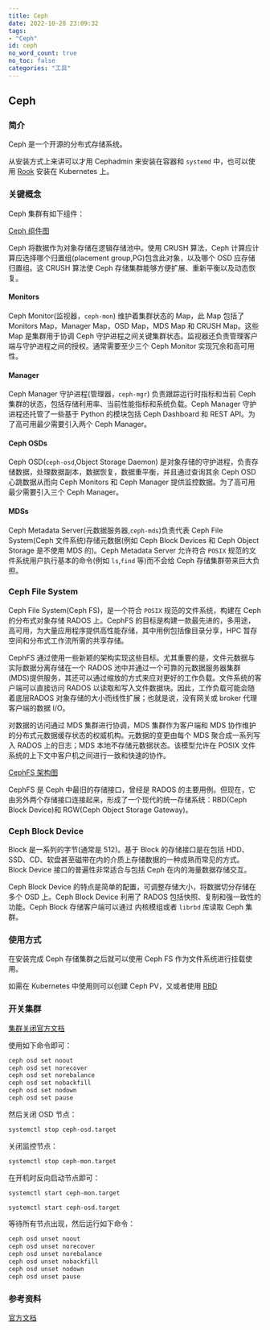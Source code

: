 ```yaml
---
title: Ceph
date: 2022-10-28 23:09:32
tags:
- "Ceph"
id: ceph
no_word_count: true
no_toc: false
categories: "工具"
---
```


## Ceph

### 简介

Ceph 是一个开源的分布式存储系统。

从安装方式上来讲可以才用 Cephadmin 来安装在容器和 `systemd` 中，也可以使用 [Rook](https://rook.io/) 安装在 Kubernetes 上。

### 关键概念

Ceph 集群有如下组件：

[Ceph 组件图](https://docs.ceph.com/en/latest/_images/ditaa-a05e8639fc0d9031e9903a52a15a18e182d673ff.png)

Ceph 将数据作为对象存储在逻辑存储池中。使用 CRUSH 算法，Ceph 计算应计算应选择哪个归置组(placement group,PG)包含此对象，以及哪个 OSD 应存储归置组。这 CRUSH 算法使 Ceph 存储集群能够方便扩展、重新平衡以及动态恢复。

#### Monitors

Ceph Monitor(监视器，`ceph-mon`) 维护着集群状态的 Map，此 Map 包括了Monitors Map，Manager Map，OSD Map，MDS Map 和 CRUSH Map。这些 Map 是集群用于协调 Ceph 守护进程之间关键集群状态。监视器还负责管理客户端与守护进程之间的授权。通常需要至少三个 Ceph Monitor 实现冗余和高可用性。

#### Manager

Ceph Manager 守护进程(管理器，`ceph-mgr`) 负责跟踪运行时指标和当前 Ceph 集群的状态，包括存储利用率、当前性能指标和系统负载。Ceph Manager 守护进程还托管了一些基于 Python 的模块包括 Ceph Dashboard 和 REST API。为了高可用最少需要引入两个 Ceph Manager。

#### Ceph OSDs

Ceph OSD(`ceph-osd`,Object Storage Daemon) 是对象存储的守护进程，负责存储数据，处理数据副本，数据恢复，数据重平衡，并且通过查询其余 Ceph OSD 心跳数据从而向 Ceph Monitors 和 Ceph Manager 提供监控数据。为了高可用最少需要引入三个 Ceph Manager。

#### MDSs

Ceph Metadata Server(元数据服务器,`ceph-mds`)负责代表 Ceph File System(Ceph 文件系统)存储元数据(例如 Ceph Block Devices 和 Ceph Object Storage 是不使用 MDS 的)。Ceph Metadata Server 允许符合 `POSIX` 规范的文件系统用户执行基本的命令(例如 `ls`,`find` 等)而不会给 Ceph 存储集群带来巨大负担。

### Ceph File System

Ceph File System(Ceph FS)，是一个符合 `POSIX` 规范的文件系统，构建在 Ceph 的分布式对象存储 RADOS 上。CephFS 的目标是构建一款最先进的，多用途，高可用，为大量应用程序提供高性能存储，其中用例包括像目录分享，HPC 暂存空间和分布式工作流所需的共享存储。

CephFS 通过使用一些新颖的架构实现这些目标。尤其重要的是，文件元数据与实际数据分离存储在一个 RADOS 池中并通过一个可靠的元数据服务器集群(MDS)提供服务，其还可以通过缩放的方式来应对更好的工作负载。文件系统的客户端可以直接访问 RADOS 以读取和写入文件数据块。因此，工作负载可能会随着底层RADOS 对象存储的大小而线性扩展；也就是说，没有网关或 broker 代理客户端的数据 I/O。

对数据的访问通过 MDS 集群进行协调，MDS 集群作为客户端和 MDS 协作维护的分布式元数据缓存状态的权威机构。元数据的变更由每个 MDS 聚合成一系列写入 RADOS 上的日志；MDS 本地不存储元数据状态。该模型允许在 POSIX 文件系统的上下文中客户机之间进行一致和快速的协作。

[CephFS 架构图](https://docs.ceph.com/en/quincy/_images/cephfs-architecture.svg)

CephFS 是 Ceph 中最旧的存储接口，曾经是 RADOS 的主要用例。但现在，它由另外两个存储接口连接起来，形成了一个现代的统一存储系统：RBD(Ceph Block Device)和 RGW(Ceph Object Storage Gateway)。

### Ceph Block Device

Block 是一系列的字节(通常是 512)。基于 Block 的存储接口是在包括 HDD、SSD、CD、软盘甚至磁带在内的介质上存储数据的一种成熟而常见的方式。Block Device 接口的普遍性非常适合与包括 Ceph 在内的海量数据存储交互。

Ceph Block Device 的特点是简单的配置，可调整存储大小，将数据切分存储在多个 OSD 上。Ceph Block Device 利用了 RADOS 包括快照、复制和强一致性的功能。Ceph Block 存储客户端可以通过 内核模组或者 `librbd` 库读取 Ceph 集群。

### 使用方式

在安装完成 Ceph 存储集群之后就可以使用 Ceph FS 作为文件系统进行挂载使用。

如需在 Kubernetes 中使用则可以创建 Ceph PV，又或者使用 [RBD](https://docs.ceph.com/en/latest/rbd/rbd-kubernetes/)

### 开关集群

[集群关闭官方文档](https://access.redhat.com/documentation/zh-cn/red_hat_ceph_storage/3/html/administration_guide/powering-down-and-rebooting-a-red-hat-ceph-storage-cluster-management)

使用如下命令即可：

```bash
ceph osd set noout
ceph osd set norecover
ceph osd set norebalance
ceph osd set nobackfill
ceph osd set nodown
ceph osd set pause
```

然后关闭 OSD 节点：

```bash
systemctl stop ceph-osd.target
```

关闭监控节点：

```bash
systemctl stop ceph-mon.target
```

在开机时反向启动节点即可：

```bash
systemctl start ceph-mon.target
```

```bash
systemctl start ceph-osd.target
```

等待所有节点出现，然后运行如下命令：

```bash
ceph osd unset noout
ceph osd unset norecover
ceph osd unset norebalance
ceph osd unset nobackfill
ceph osd unset nodown
ceph osd unset pause
```

### 参考资料

[官方文档](https://docs.ceph.com/en/quincy/start/intro/)
